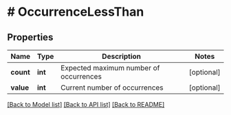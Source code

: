 # # OccurrenceLessThan

## Properties

Name | Type | Description | Notes
------------ | ------------- | ------------- | -------------
**count** | **int** | Expected maximum number of occurrences | [optional] 
**value** | **int** | Current number of occurrences | [optional] 

[[Back to Model list]](../../README.md#documentation-for-models) [[Back to API list]](../../README.md#documentation-for-api-endpoints) [[Back to README]](../../README.md)


